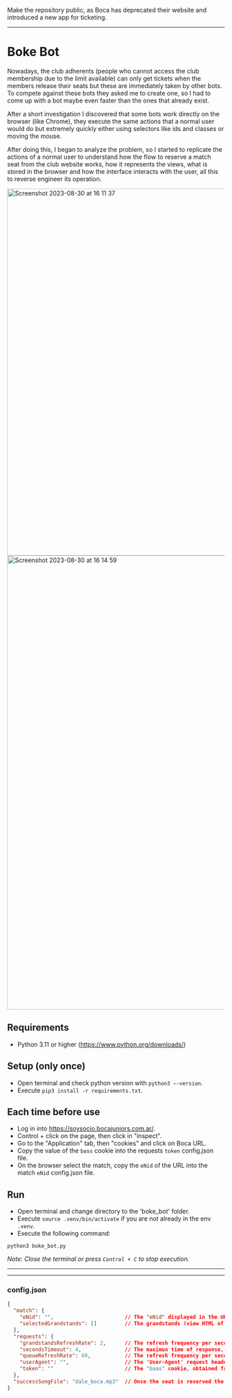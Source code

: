 Make the repository public, as Boca has deprecated their website and introduced a new app for ticketing.

---
# Boke Bot 

Nowadays, the club adherents (people who cannot access the club membership due to the limit available) can only get tickets when the members release their seats but these are immediately taken by other bots. To compete against these bots they asked me to create one, so I had to come up with a bot maybe even faster than the ones that already exist.

After a short investigation I discovered that some bots work directly on the browser (like Chrome), they execute the same actions that a normal user would do but extremely quickly either using selectors like ids and classes or moving the mouse. 

After doing this, I began to analyze the problem, so I started to replicate the actions of a normal user to understand how the flow to reserve a match seat from the club website works, how it represents the views, what is stored in the browser and how the interface interacts with the user, all this to reverse engineer its operation.


<img width="847" alt="Screenshot 2023-08-30 at 16 11 37" src="https://github.com/juanenmellare/boke-bot/assets/18221356/2b17a050-d14c-426c-b18f-70dc48f92f3f">

<img width="1048" alt="Screenshot 2023-08-30 at 16 14 59" src="https://github.com/juanenmellare/boke-bot/assets/18221356/3b26db13-54cd-4f81-82af-d67a5277f94f">

## Requirements

- Python 3.11 or higher (https://www.python.org/downloads/)

## Setup (only once)

- Open terminal and check python version with `python3 –-version`.
- Execute `pip3 install -r requirements.txt`.

## Each time before use

- Log in into https://soysocio.bocajuniors.com.ar/.
- Control + click on the page, then click in "inspect".
- Go to the "Application" tab, then "cookies" and click on Boca URL.
- Copy the value of the `bass` cookie into the requests `token` config.json file.
- On the browser select the match, copy the `eNid` of the URL into the match `eNid` config.json file.

## Run

- Open terminal and change directory to the 'boke_bot' folder.
- Execute `source .venv/bin/activate` if you are not already in the env `.venv`.
- Execute the following command:
```console
python3 boke_bot.py 
```
_Note: Close the terminal or press `Control + C` to stop execution._

---

---

### config.json
```json
{
  "match": {
    "eNid": "",                       // The "eNid" displayed in the URL after selecting the match in the browser.
    "selectedGrandstands": []         // The grandstands (view HTML of the stadium) selected separated by coma, if empty includes all. e.g.: ["F", "G", "H", "I", "J", "SCD", "SCI", "SAD", "SAC", "SAI", "SBD", "SBC", "SBI", "SDD", "SDI"].
  },
  "requests": {
    "grandstandsRefreshRate": 2,      // The refresh frequency per seconds to call the grandstands URL.
    "secondsTimeout": 4,              // The maximun time of response, ack.
    "queueRefreshRate": 60,           // The refresh frequency per seconds to call the queue URL.
    "userAgent": "",                  // The 'User-Agent' request header used in the browser.
    "token": ""                       // The "baas" cookie, obtained from the cookies after log in.
  },
  "successSongFile": "dale_boca.mp3"  // Once the seat is reserved the boke bot will play a song that should be on root level and mp3 extension.
}
```

